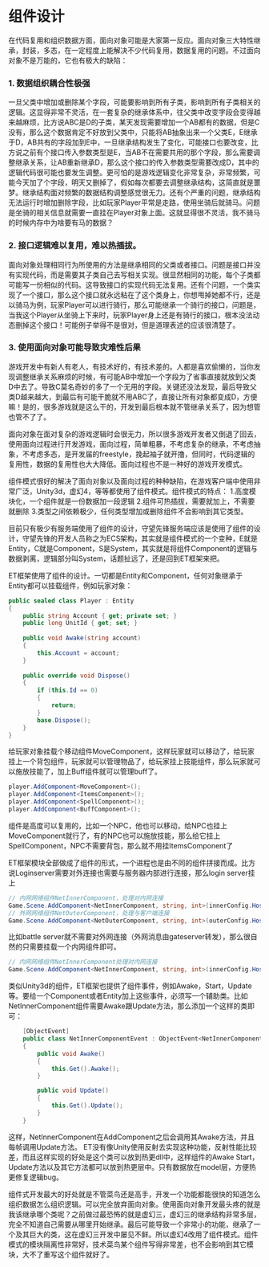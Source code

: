 # 组件设计

在代码复用和组织数据方面，面向对象可能是大家第一反应。面向对象三大特性继承，封装，多态，在一定程度上能解决不少代码复用，数据复用的问题。不过面向对象不是万能的，它也有极大的缺陷：
### 1. 数据组织耦合性极强
一旦父类中增加或删除某个字段，可能要影响到所有子类，影响到所有子类相关的逻辑。这显得非常不灵活，在一套复杂的继承体系中，往父类中改变字段会变得越来越麻烦，比方说ABC是D的子类，某天发现需要增加一个AB都有的数据，但是C没有，那么这个数据肯定不好放到父类中，只能将AB抽象出来一个父类E，E继承于D，AB共有的字段加到E中，一旦继承结构发生了变化，可能接口也要改变，比方说之前有个接口传入参数类型是E，当AB不在需要共用的那个字段，那么需要调整继承关系，让AB重新继承D，那么这个接口的传入参数类型需要改成D，其中的逻辑代码很可能也要发生调整。更可怕的是游戏逻辑变化非常复杂，非常频繁，可能今天加了个字段，明天又删掉了，假如每次都要去调整继承结构，这简直就是噩梦。继承结构面对频繁的数据结构调整感觉很无力。还有个严重的问题，继承结构无法运行时增加删除字段，比如玩家Player平常是走路，使用坐骑后就骑马。问题是坐骑的相关信息就需要一直挂在Player对象上面。这就显得很不灵活，我不骑马的时候内存中为啥要有马的数据？
### 2. 接口逻辑难以复用，难以热插拔。
面向对象处理相同行为所使用的方法是继承相同的父类或者接口。问题是接口并没有实现代码，而是需要其子类自己去写相关实现。很显然相同的功能，每个子类都可能写一份相似的代码。这导致接口的实现代码无法复用。还有个问题，一个类实现了一个接口，那么这个接口就永远粘在了这个类身上，你想甩掉她都不行，还是以骑马为例，玩家Player可以进行骑行，那么可能继承一个骑行的接口，问题是，当我这个Player从坐骑上下来时，玩家Player身上还是有骑行的接口，根本没法动态删掉这个接口！可能例子举得不是很对，但是道理表述的应该很清楚了。
### 3. 使用面向对象可能导致灾难性后果
游戏开发中有新人有老人，有技术好的，有技术差的。人都是喜欢偷懒的，当你发现调整继承关系麻烦的时候，有可能AB中增加一个字段为了省事直接就放到父类D中去了。导致C莫名奇妙的多了一个无用的字段。关键还没法发现，最后导致父类D越来越大，到最后有可能干脆就不用ABC了，直接让所有对象都变成D，方便嘛！是的，很多游戏就是这么干的，开发到最后根本就不管继承关系了，因为想管也管不了了。    
  
面向对象在面对复杂的游戏逻辑时会很无力，所以很多游戏开发者又倒退了回去，使用面向过程进行开发游戏，面向过程，简单粗暴，不考虑复杂的继承，不考虑抽象，不考虑多态，是开发届的freestyle，挽起袖子就开撸，但同时，代码逻辑的复用性，数据的复用性也大大降低。面向过程也不是一种好的游戏开发模式。

组件模式很好的解决了面向对象以及面向过程的种种缺陷，在游戏客户端中使用非常广泛，Unity3d，虚幻4，等等都使用了组件模式。组件模式的特点：
1.高度模块化，一个组件就是一份数据加一段逻辑
2.组件可热插拔，需要就加上，不需要就删除
3.类型之间依赖极少，任何类型增加或删除组件不会影响到其它类型。

目前只有极少有服务端使用了组件的设计，守望先锋服务端应该是使用了组件的设计，守望先锋的开发人员称之为ECS架构，其实就是组件模式的一个变种，E就是Entity，C就是Component，S是System，其实就是将组件Component的逻辑与数据剥离，逻辑部分叫System，话题扯远了，还是回到ET框架来把。

ET框架使用了组件的设计。一切都是Entity和Component，任何对象继承于Entity都可以挂载组件，例如玩家对象：
```C#
public sealed class Player : Entity
{
	public string Account { get; private set; }
	public long UnitId { get; set; }
	
	public void Awake(string account)
	{
		this.Account = account;
	}
	
	public override void Dispose()
	{
		if (this.Id == 0)
		{
			return;
		}
		base.Dispose();
	}
}
```
给玩家对象挂载个移动组件MoveComponent，这样玩家就可以移动了，给玩家挂上一个背包组件，玩家就可以管理物品了，给玩家挂上技能组件，那么玩家就可以施放技能了，加上Buff组件就可以管理buff了。
```C#
player.AddComponent<MoveComponent>();
player.AddComponent<ItemsComponent>();
player.AddComponent<SpellComponent>();
player.AddComponent<BuffComponent>();
```
组件是高度可以复用的，比如一个NPC，他也可以移动，给NPC也挂上MoveComponent就行了，有的NPC也可以施放技能，那么给它挂上SpellComponent，NPC不需要背包，那么就不用挂ItemsComponent了

ET框架模块全部做成了组件的形式，一个进程也是由不同的组件拼接而成。比方说Loginserver需要对外连接也需要与服务器内部进行连接，那么login server挂上
```C#
// 内网网络组件NetInnerComponent，处理对内网连接
Game.Scene.AddComponent<NetInnerComponent, string, int>(innerConfig.Host, innerConfig.Port);
// 外网网络组件NetOuterComponent，处理与客户端连接
Game.Scene.AddComponent<NetOuterComponent, string, int>(outerConfig.Host, outerConfig.Port);
```
比如battle server就不需要对外网连接（外网消息由gateserver转发），那么很自然的只需要挂载一个内网组件即可。
```C#
// 内网网络组件NetInnerComponent处理对内网连接
Game.Scene.AddComponent<NetInnerComponent, string, int>(innerConfig.Host, innerConfig.Port);
```
类似Unity3d的组件，ET框架也提供了组件事件，例如Awake，Start，Update等。要给一个Component或者Entity加上这些事件，必须写一个辅助类。比如NetInnerComponent组件需要Awake跟Update方法，那么添加一个这样的类即可：
```C#
	[ObjectEvent]
	public class NetInnerComponentEvent : ObjectEvent<NetInnerComponent>, IAwake, IUpdate
	{
		public void Awake()
		{
			this.Get().Awake();
		}

		public void Update()
		{
			this.Get().Update();
		}
	}
```
这样，NetInnerComponent在AddComponent之后会调用其Awake方法，并且每帧调用Update方法。
ET没有像Unity使用反射去实现这种功能，反射性能比较差，而且这样实现的好处是这个类可以放到热更dll中，这样组件的Awake Start，Update方法以及其它方法都可以放到热更层中。只有数据放在model层，方便热更修复逻辑bug。

组件式开发最大的好处就是不管菜鸟还是高手，开发一个功能都能很快的知道怎么组织数据怎么组织逻辑。可以完全放弃面向对象。使用面向对象开发最头疼的就是我该继承哪个类呢？之前做过最恐怖的就是虚幻三，虚幻三的继承结构非常多层，完全不知道自己需要从哪里开始继承。最后可能导致一个非常小的功能，继承了一个及其巨大的类，这在虚幻三开发中屡见不鲜。所以虚幻4改用了组件模式。组件模式的模块隔离性非常好，技术菜鸟某个组件写得非常差，也不会影响到其它模块，大不了重写这个组件就好了。



